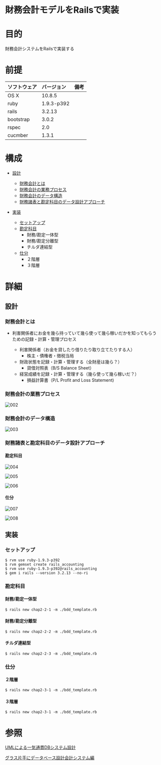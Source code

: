 財務会計モデルをRailsで実装
================

# 目的 #
財務会計システムをRailsで実装する

# 前提 #
| ソフトウェア   | バージョン   | 備考        |
|:---------------|:-------------|:------------|
| OS X           |10.8.5        |             |
| ruby           |1.9.3-p392    |             |
| rails          |3.2.13        |             |
| bootstrap      |3.0.2         |             |
| rspec          |2.0           |             |
| cucmber        |1.3.1         |             |

# 構成 #
+ [設計](#chap1)
  + [財務会計とは](#chap1-1)
  + [財務会計の業務プロセス](#chap1-2)
  + [財務会計のデータ構造](#chap1-3)  
  + [財務諸表と勘定科目のデータ設計アプローチ](#chap1-4)
  
+ [実装](#chap2)
  + [セットアップ](#chap2-1)
  + [勘定科目](#chap2-2)
      + 財務/勘定一体型
      + 財務/勘定分離型
      + チルダ連結型
  + [仕分](#chap2-3)
      + ２階層
      + ３階層

# 詳細 #

## <a name="chap1">設計 ##

### <a name="chap1-1">財務会計とは ###
+ 利害関係者にお金を幾ら持っていて幾ら使って幾ら稼いだかを知ってもらうための記録・計算・管理プロセス

    + 利害関係者（お金を貸したり借りたり取り立てたりする人）
      + 株主・債権者・徴税当局
    + 財政状態を記録・計算・管理する（全財産は幾ら？）
      + 貸借対照表（B/S Balance Sheet）
    + 経営成績を記録・計算・管理する（幾ら使って幾ら稼いだ？）
      + 損益計算書（P/L Profit and Loss Statement)


### <a name="chap1-2">財務会計の業務プロセス ###

![002](img/002.png)

### <a name="chap1-3">財務会計のデータ構造 ###

![003](img/003.png)

### <a name="chap1-4">財務諸表と勘定科目のデータ設計アプローチ ###

#### 勘定科目 ####

![004](img/004.png)

![005](img/005.png)

![006](img/006.png)

#### 仕分 ####

![007](img/007.png)

![008](img/008.png)

## <a name="chap2">実装 ##

### <a name="chap2-1">セットアップ ###

    $ rvm use ruby-1.9.3-p392
    $ rvm gemset create rails_accounting
    $ rvm use ruby-1.9.3-p392@rails_accounting
    $ gem i rails --version 3.2.13 --no-ri

### <a name="chap2-2">勘定科目 ###

#### 財務/勘定一体型 ####

    $ rails new chap2-2-1 -m ./bdd_template.rb

#### 財務/勘定分離型 ####

    $ rails new chap2-2-2 -m ./bdd_template.rb

#### チルダ連結型 ####

    $ rails new chap2-2-3 -m ./bdd_template.rb

### <a name="chap2-3">仕分 ###

#### ２階層 ####

    $ rails new chap2-3-1 -m ./bdd_template.rb

#### ３階層 ####

    $ rails new chap2-3-1 -m ./bdd_template.rb

# 参照 #
[UMLによる一気通貫DBシステム設計](http://www.amazon.co.jp/UML%E3%81%AB%E3%82%88%E3%82%8B%E4%B8%80%E6%B0%97%E9%80%9A%E8%B2%ABDB%E3%82%B7%E3%82%B9%E3%83%86%E3%83%A0%E8%A8%AD%E8%A8%88-DB-Magazine-SELECTION-%E7%B4%B0%E5%B7%9D/dp/4798113425)

[グラス片手にデータベース設計会計システム編](http://www.amazon.co.jp/%E3%82%B0%E3%83%A9%E3%82%B9%E7%89%87%E6%89%8B%E3%81%AB%E3%83%87%E3%83%BC%E3%82%BF%E3%83%99%E3%83%BC%E3%82%B9%E8%A8%AD%E8%A8%88~%E8%B2%A9%E5%A3%B2%E7%AE%A1%E7%90%86%E3%82%B7%E3%82%B9%E3%83%86%E3%83%A0%E7%B7%A8-DBMagazine-SELECTION-%E6%A2%85%E7%94%B0-%E5%BC%98%E4%B9%8B/dp/479810566X)
